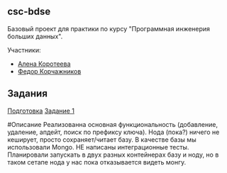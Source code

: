 ## csc-bdse
Базовый проект для практики по курсу "Программная инженерия больших данных".

Участники:  
  * [Алена Коротеева](https://github.com/pavlin256)
  * [Федор Корчажников](https://github.com/butnotstupid)

## Задания
[Подготовка](INSTALL.md)
[Задание 1](TASK1.md)

#Описание
Реализованна основная функциональность (добавление, удаление, апдейт, поиск по префиксу ключа). 
Нода (пока?) ничего не кеширует, просто сохраняет/читает базу. В качестве базы мы использовали Mongo.
НЕ написаны интеграционные тесты. Планировали запускать в двух разных контейнерах базу и ноду, но в таком сетапе
нода у нас пока отказывается видеть монгу.